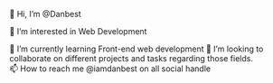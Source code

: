👋 Hi, I’m @Danbest

👀 I’m interested in Web Development

🌱 I’m currently learning Front-end web development
💞️ I’m looking to collaborate on different projects and tasks regarding those fields.                                                                                     
📫  How to reach me @iamdanbest on all social handle
